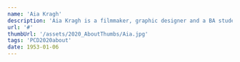 ```yaml
---
name: 'Aia Kragh'
description: 'Aia Kragh is a filmmaker, graphic designer and a BA student at Digital Design, Aarhus University. She has a curious and creative mind which she uses to explore her interests in digital culture, design, photography, music and film. As a practitioner, she has a particular passion for collaborative work, and the mix between mix of media and ways of expression.'
url: '#'
thumbUrl: '/assets/2020_AboutThumbs/Aia.jpg'
tags: 'PCD2020about'
date: 1953-01-06
---
```

